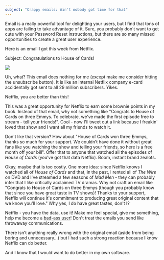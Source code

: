 ```yaml
---
subject: "Crappy emails: Ain't nobody got time for that"
---
```


Email is a really powerful tool for delighting your users, but I find that
tons of apps are failing to take advantage of it. Sure, you probably don't want
to get cute with your Password Reset instructions, but there are so many missed
opportunities to create a great user experience.

Here is an email I got this week from Netflix.

Subject: Congratulations to House of Cards!

![](http://i.imgur.com/ZXW1hjr.png)

Uh, what? This email does nothing for me (except make me consider hitting
the unsubscribe button). It is like an internal Netflix company e-card
accidentally got sent to all 29 million subscribers. Yikes.

Netflix, you are better than this!

This was a great opportunity for Netflix to earn some brownie points in my
book. Instead of that email, why not something like "Congrats to House of
Cards on three Emmys. To celebrate, we've made the first episode free to stream -
tell your friends!". Cool - now I'll tweet out a link because I freakin' loved that
show and I want all my friends to watch it.

Don't like that version? How about "House of Cards won three Emmys, thanks so much
for your support. We couldn't have done it without great fans like you watching the
show and telling your friends, so here is a free month off your bill". Offer that
to anyone that watched all the episodes of *House of Cards* (you've got that data
Netflix). Boom, instant brand zealots.

Okay, maybe that is too costly. One more idea: since Netflix knows I watched all
of *House of Cards* and that, in the past, I rented all of *The Wire* on DVD and I've
streamed a few seasons of *Mad Men* - they can probably infer that I like critically
acclaimed TV dramas. Why not craft an email like "Congrats to House of Cards on 
three Emmys (though you probably know that since you have great taste in TV shows)!
Thanks to your support, Netflix will continue it's commitment to producing great
original content that we know you'll love." Why yes, I do have great tastes, don't I?

Netflix - you have the data, use it! Make me feel special, give me something, help
me become a [bad-ass user][ks]! Don't treat the emails you send like throwaway 
communications.

There isn't anything really wrong with the original email (aside from being boring
and unnecessary...) but I had such a strong reaction because I know Netflix can do
better. 

And I know that I would want to do better in my own software.

[ks]: http://businessofsoftware.org/2013/02/kathy-sierra-building-the-minimum-badass-user-business-of-software-a-masterclass-in-thinking-about-software-product-development/